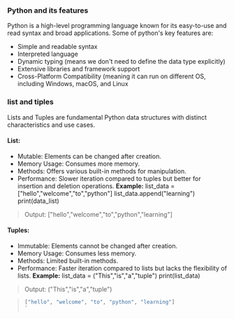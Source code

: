 ### Python and its features
Python is a high-level programming language known for its easy-to-use and read syntax and broad applications.
Some of python's key features are:
* Simple and readable syntax
* Interpreted language
* Dynamic typing (means we don't need to define the data type explicitly)
* Extensive libraries and framework support
* Cross-Platform Compatibility (meaning it can run on different  OS, including Windows, macOS, and Linux

### list and tiples
Lists and Tuples are fundamental Python data structures with distinct characteristics and use cases.
#### List:
* Mutable: Elements can be changed after creation.
* Memory Usage: Consumes more memory.
* Methods: Offers various built-in methods for manipulation.
* Performance: Slower iteration compared to tuples but better for insertion and deletion operations.
**Example:**
list_data = ["hello","welcome","to","python"]
list_data.append("learning")
print(data_list)

> Output: ["hello","welcome","to","python","learning"]

#### Tuples:
* Immutable: Elements cannot be changed after creation.
* Memory Usage: Consumes less memory.
* Methods: Limited built-in methods.
* Performance: Faster iteration compared to lists but lacks the flexibility of lists.
**Example:**
list_data = ("This","is","a","tuple")
print(list_data)

> Output: ("This","is","a","tuple")


> ```python
> ["hello", "welcome", "to", "python", "learning"]
> `
